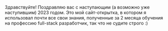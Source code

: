 Здравствуйте! Поздравляю вас с наступающим (а возможно уже наступившим) 2023 годом. Это мой сайт-открытка, в котором я использовал почти все свои знания, полученные за 2 месяца обучения на профессию full-stack разработчик, так что не судите строго :)
